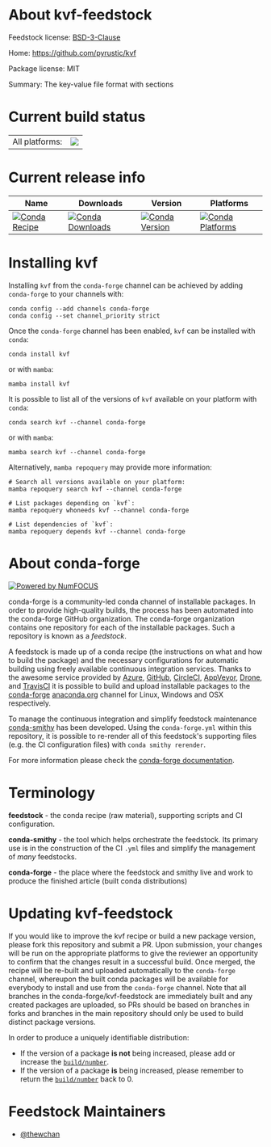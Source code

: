 About kvf-feedstock
===================

Feedstock license: [BSD-3-Clause](https://github.com/conda-forge/kvf-feedstock/blob/main/LICENSE.txt)

Home: https://github.com/pyrustic/kvf

Package license: MIT

Summary: The key-value file format with sections

Current build status
====================


<table><tr><td>All platforms:</td>
    <td>
      <a href="https://dev.azure.com/conda-forge/feedstock-builds/_build/latest?definitionId=24185&branchName=main">
        <img src="https://dev.azure.com/conda-forge/feedstock-builds/_apis/build/status/kvf-feedstock?branchName=main">
      </a>
    </td>
  </tr>
</table>

Current release info
====================

| Name | Downloads | Version | Platforms |
| --- | --- | --- | --- |
| [![Conda Recipe](https://img.shields.io/badge/recipe-kvf-green.svg)](https://anaconda.org/conda-forge/kvf) | [![Conda Downloads](https://img.shields.io/conda/dn/conda-forge/kvf.svg)](https://anaconda.org/conda-forge/kvf) | [![Conda Version](https://img.shields.io/conda/vn/conda-forge/kvf.svg)](https://anaconda.org/conda-forge/kvf) | [![Conda Platforms](https://img.shields.io/conda/pn/conda-forge/kvf.svg)](https://anaconda.org/conda-forge/kvf) |

Installing kvf
==============

Installing `kvf` from the `conda-forge` channel can be achieved by adding `conda-forge` to your channels with:

```
conda config --add channels conda-forge
conda config --set channel_priority strict
```

Once the `conda-forge` channel has been enabled, `kvf` can be installed with `conda`:

```
conda install kvf
```

or with `mamba`:

```
mamba install kvf
```

It is possible to list all of the versions of `kvf` available on your platform with `conda`:

```
conda search kvf --channel conda-forge
```

or with `mamba`:

```
mamba search kvf --channel conda-forge
```

Alternatively, `mamba repoquery` may provide more information:

```
# Search all versions available on your platform:
mamba repoquery search kvf --channel conda-forge

# List packages depending on `kvf`:
mamba repoquery whoneeds kvf --channel conda-forge

# List dependencies of `kvf`:
mamba repoquery depends kvf --channel conda-forge
```


About conda-forge
=================

[![Powered by
NumFOCUS](https://img.shields.io/badge/powered%20by-NumFOCUS-orange.svg?style=flat&colorA=E1523D&colorB=007D8A)](https://numfocus.org)

conda-forge is a community-led conda channel of installable packages.
In order to provide high-quality builds, the process has been automated into the
conda-forge GitHub organization. The conda-forge organization contains one repository
for each of the installable packages. Such a repository is known as a *feedstock*.

A feedstock is made up of a conda recipe (the instructions on what and how to build
the package) and the necessary configurations for automatic building using freely
available continuous integration services. Thanks to the awesome service provided by
[Azure](https://azure.microsoft.com/en-us/services/devops/), [GitHub](https://github.com/),
[CircleCI](https://circleci.com/), [AppVeyor](https://www.appveyor.com/),
[Drone](https://cloud.drone.io/welcome), and [TravisCI](https://travis-ci.com/)
it is possible to build and upload installable packages to the
[conda-forge](https://anaconda.org/conda-forge) [anaconda.org](https://anaconda.org/)
channel for Linux, Windows and OSX respectively.

To manage the continuous integration and simplify feedstock maintenance
[conda-smithy](https://github.com/conda-forge/conda-smithy) has been developed.
Using the ``conda-forge.yml`` within this repository, it is possible to re-render all of
this feedstock's supporting files (e.g. the CI configuration files) with ``conda smithy rerender``.

For more information please check the [conda-forge documentation](https://conda-forge.org/docs/).

Terminology
===========

**feedstock** - the conda recipe (raw material), supporting scripts and CI configuration.

**conda-smithy** - the tool which helps orchestrate the feedstock.
                   Its primary use is in the construction of the CI ``.yml`` files
                   and simplify the management of *many* feedstocks.

**conda-forge** - the place where the feedstock and smithy live and work to
                  produce the finished article (built conda distributions)


Updating kvf-feedstock
======================

If you would like to improve the kvf recipe or build a new
package version, please fork this repository and submit a PR. Upon submission,
your changes will be run on the appropriate platforms to give the reviewer an
opportunity to confirm that the changes result in a successful build. Once
merged, the recipe will be re-built and uploaded automatically to the
`conda-forge` channel, whereupon the built conda packages will be available for
everybody to install and use from the `conda-forge` channel.
Note that all branches in the conda-forge/kvf-feedstock are
immediately built and any created packages are uploaded, so PRs should be based
on branches in forks and branches in the main repository should only be used to
build distinct package versions.

In order to produce a uniquely identifiable distribution:
 * If the version of a package **is not** being increased, please add or increase
   the [``build/number``](https://docs.conda.io/projects/conda-build/en/latest/resources/define-metadata.html#build-number-and-string).
 * If the version of a package **is** being increased, please remember to return
   the [``build/number``](https://docs.conda.io/projects/conda-build/en/latest/resources/define-metadata.html#build-number-and-string)
   back to 0.

Feedstock Maintainers
=====================

* [@thewchan](https://github.com/thewchan/)

